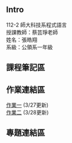 ## Intro
112-2 師大科技系程式語言  
授課教師：蔡芸琤老師  
姓名：張皓翔  
系級：公領系一年級  
## 課程筆記區

## 作業連結區
[作業一](week3,4/hw-1.ipynb) (3/27更新)  
[作業二](week5,6/hw-2.ipynb) (3/28更新)

## 專題連結區

